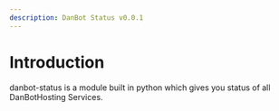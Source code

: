 ```yaml
---
description: DanBot Status v0.0.1
---
```


# Introduction

danbot-status is a module built in python which gives you status of all  DanBotHosting Services.

